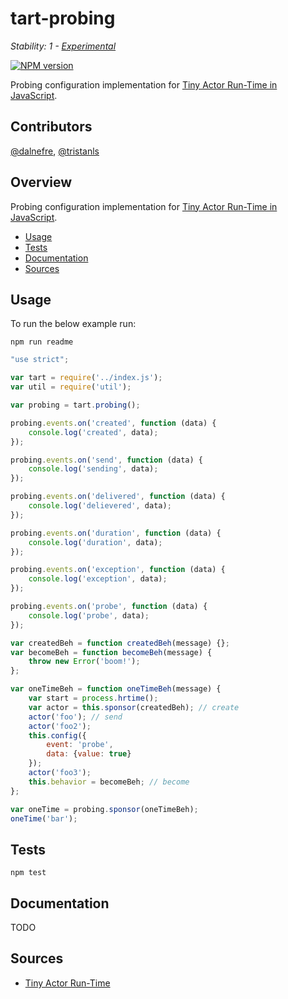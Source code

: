 # tart-probing

_Stability: 1 - [Experimental](https://github.com/tristanls/stability-index#stability-1---experimental)_

[![NPM version](https://badge.fury.io/js/tart-probing.png)](http://npmjs.org/package/tart-probing)

Probing configuration implementation for [Tiny Actor Run-Time in JavaScript](https://github.com/organix/tartjs).

## Contributors

[@dalnefre](https://github.com/dalnefre), [@tristanls](https://github.com/tristanls)

## Overview

Probing configuration implementation for [Tiny Actor Run-Time in JavaScript](https://github.com/organix/tartjs).

  * [Usage](#usage)
  * [Tests](#tests)
  * [Documentation](#documentation)
  * [Sources](#sources)

## Usage

To run the below example run:

    npm run readme

```javascript
"use strict";

var tart = require('../index.js');
var util = require('util');

var probing = tart.probing();

probing.events.on('created', function (data) {
    console.log('created', data);
});

probing.events.on('send', function (data) {
    console.log('sending', data);
});

probing.events.on('delivered', function (data) {
    console.log('delievered', data);
});

probing.events.on('duration', function (data) {
    console.log('duration', data);
});

probing.events.on('exception', function (data) {
    console.log('exception', data);
});

probing.events.on('probe', function (data) {
    console.log('probe', data);
});

var createdBeh = function createdBeh(message) {};
var becomeBeh = function becomeBeh(message) {
    throw new Error('boom!');
};

var oneTimeBeh = function oneTimeBeh(message) {
    var start = process.hrtime();
    var actor = this.sponsor(createdBeh); // create
    actor('foo'); // send
    actor('foo2');
    this.config({
        event: 'probe', 
        data: {value: true}
    });
    actor('foo3');
    this.behavior = becomeBeh; // become
};

var oneTime = probing.sponsor(oneTimeBeh);
oneTime('bar');
```

## Tests

    npm test

## Documentation

TODO

## Sources

  * [Tiny Actor Run-Time](https://github.com/organix/tart)